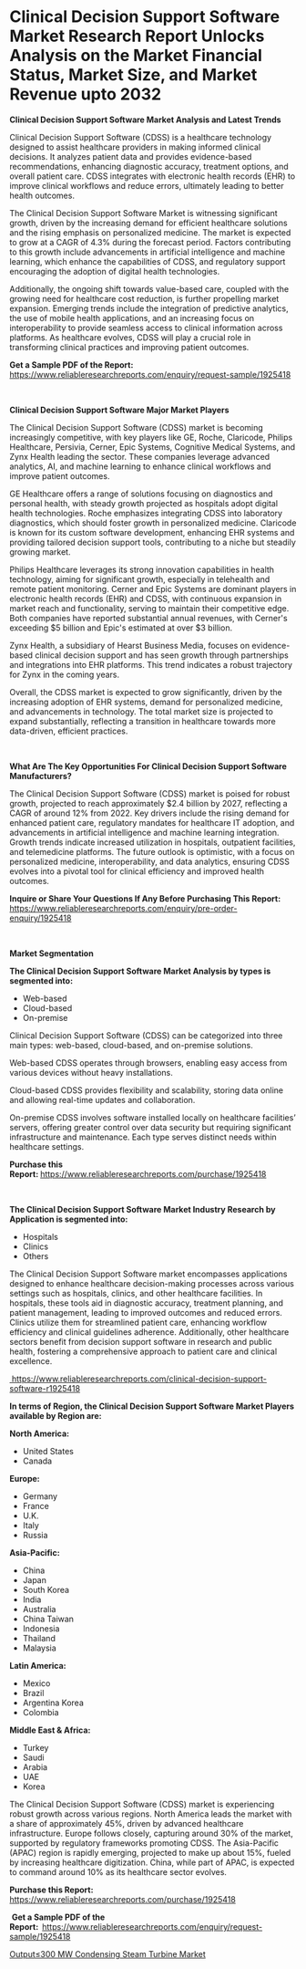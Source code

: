<p><h1>Clinical Decision Support Software Market Research Report Unlocks Analysis on the Market Financial Status, Market Size, and Market Revenue upto 2032</h1></p><p><strong>Clinical Decision Support Software Market Analysis and Latest Trends</strong></p>
<p><p>Clinical Decision Support Software (CDSS) is a healthcare technology designed to assist healthcare providers in making informed clinical decisions. It analyzes patient data and provides evidence-based recommendations, enhancing diagnostic accuracy, treatment options, and overall patient care. CDSS integrates with electronic health records (EHR) to improve clinical workflows and reduce errors, ultimately leading to better health outcomes.</p><p>The Clinical Decision Support Software Market is witnessing significant growth, driven by the increasing demand for efficient healthcare solutions and the rising emphasis on personalized medicine. The market is expected to grow at a CAGR of 4.3% during the forecast period. Factors contributing to this growth include advancements in artificial intelligence and machine learning, which enhance the capabilities of CDSS, and regulatory support encouraging the adoption of digital health technologies. </p><p>Additionally, the ongoing shift towards value-based care, coupled with the growing need for healthcare cost reduction, is further propelling market expansion. Emerging trends include the integration of predictive analytics, the use of mobile health applications, and an increasing focus on interoperability to provide seamless access to clinical information across platforms. As healthcare evolves, CDSS will play a crucial role in transforming clinical practices and improving patient outcomes.</p></p>
<p><strong>Get a Sample PDF of the Report:&nbsp;</strong> <a href="https://www.reliableresearchreports.com/enquiry/request-sample/1925418?utm_campaign=37&utm_medium=2&utm_source=Github&utm_content=ia&utm_term=14012025&utm_id=clinical-decision-support-software">https://www.reliableresearchreports.com/enquiry/request-sample/1925418</a></p>
<p>&nbsp;</p>
<p><strong>Clinical Decision Support Software Major Market Players</strong></p>
<p><p>The Clinical Decision Support Software (CDSS) market is becoming increasingly competitive, with key players like GE, Roche, Claricode, Philips Healthcare, Persivia, Cerner, Epic Systems, Cognitive Medical Systems, and Zynx Health leading the sector. These companies leverage advanced analytics, AI, and machine learning to enhance clinical workflows and improve patient outcomes.</p><p>GE Healthcare offers a range of solutions focusing on diagnostics and personal health, with steady growth projected as hospitals adopt digital health technologies. Roche emphasizes integrating CDSS into laboratory diagnostics, which should foster growth in personalized medicine. Claricode is known for its custom software development, enhancing EHR systems and providing tailored decision support tools, contributing to a niche but steadily growing market.</p><p>Philips Healthcare leverages its strong innovation capabilities in health technology, aiming for significant growth, especially in telehealth and remote patient monitoring. Cerner and Epic Systems are dominant players in electronic health records (EHR) and CDSS, with continuous expansion in market reach and functionality, serving to maintain their competitive edge. Both companies have reported substantial annual revenues, with Cerner's exceeding $5 billion and Epic's estimated at over $3 billion.</p><p>Zynx Health, a subsidiary of Hearst Business Media, focuses on evidence-based clinical decision support and has seen growth through partnerships and integrations into EHR platforms. This trend indicates a robust trajectory for Zynx in the coming years.</p><p>Overall, the CDSS market is expected to grow significantly, driven by the increasing adoption of EHR systems, demand for personalized medicine, and advancements in technology. The total market size is projected to expand substantially, reflecting a transition in healthcare towards more data-driven, efficient practices.</p></p>
<p>&nbsp;</p>
<p><strong>What Are The Key Opportunities For Clinical Decision Support Software Manufacturers?</strong></p>
<p><p>The Clinical Decision Support Software (CDSS) market is poised for robust growth, projected to reach approximately $2.4 billion by 2027, reflecting a CAGR of around 12% from 2022. Key drivers include the rising demand for enhanced patient care, regulatory mandates for healthcare IT adoption, and advancements in artificial intelligence and machine learning integration. Growth trends indicate increased utilization in hospitals, outpatient facilities, and telemedicine platforms. The future outlook is optimistic, with a focus on personalized medicine, interoperability, and data analytics, ensuring CDSS evolves into a pivotal tool for clinical efficiency and improved health outcomes.</p></p>
<p><strong>Inquire or Share Your Questions If Any Before Purchasing This Report:</strong> <a href="https://www.reliableresearchreports.com/enquiry/pre-order-enquiry/1925418?utm_campaign=37&utm_medium=2&utm_source=Github&utm_content=ia&utm_term=14012025&utm_id=clinical-decision-support-software">https://www.reliableresearchreports.com/enquiry/pre-order-enquiry/1925418</a></p>
<p>&nbsp;</p>
<p><strong>Market Segmentation</strong></p>
<p><strong>The Clinical Decision Support Software Market Analysis by types is segmented into:</strong></p>
<p><ul><li>Web-based</li><li>Cloud-based</li><li>On-premise</li></ul></p>
<p><p>Clinical Decision Support Software (CDSS) can be categorized into three main types: web-based, cloud-based, and on-premise solutions. </p><p>Web-based CDSS operates through browsers, enabling easy access from various devices without heavy installations. </p><p>Cloud-based CDSS provides flexibility and scalability, storing data online and allowing real-time updates and collaboration. </p><p>On-premise CDSS involves software installed locally on healthcare facilities’ servers, offering greater control over data security but requiring significant infrastructure and maintenance. Each type serves distinct needs within healthcare settings.</p></p>
<p><strong>Purchase this Report:&nbsp;</strong><a href="https://www.reliableresearchreports.com/purchase/1925418?utm_campaign=37&utm_medium=2&utm_source=Github&utm_content=ia&utm_term=14012025&utm_id=clinical-decision-support-software">https://www.reliableresearchreports.com/purchase/1925418</a></p>
<p>&nbsp;</p>
<p><strong>The Clinical Decision Support Software Market Industry Research by Application is segmented into:</strong></p>
<p><ul><li>Hospitals</li><li>Clinics</li><li>Others</li></ul></p>
<p><p>The Clinical Decision Support Software market encompasses applications designed to enhance healthcare decision-making processes across various settings such as hospitals, clinics, and other healthcare facilities. In hospitals, these tools aid in diagnostic accuracy, treatment planning, and patient management, leading to improved outcomes and reduced errors. Clinics utilize them for streamlined patient care, enhancing workflow efficiency and clinical guidelines adherence. Additionally, other healthcare sectors benefit from decision support software in research and public health, fostering a comprehensive approach to patient care and clinical excellence.</p></p>
<p><a href="https://www.reliableresearchreports.com/clinical-decision-support-software-r1925418?utm_campaign=37&utm_medium=2&utm_source=Github&utm_content=ia&utm_term=14012025&utm_id=clinical-decision-support-software">&nbsp;https://www.reliableresearchreports.com/clinical-decision-support-software-r1925418</a></p>
<p><strong>In terms of Region, the Clinical Decision Support Software Market Players available by Region are:</strong></p>
<p>
    <p> <strong> North America: </strong>
        <ul>
            <li>United States</li>
            <li>Canada</li>
        </ul>
        </p> 
    <p> <strong> Europe: </strong>
        <ul>
            <li>Germany</li>
            <li>France</li>
            <li>U.K.</li>
            <li>Italy</li>
            <li>Russia</li>
        </ul>
        </p> 
    <p> <strong> Asia-Pacific: </strong>
        <ul>
            <li>China</li>
            <li>Japan</li>
            <li>South Korea</li>
            <li>India</li>
            <li>Australia</li>
            <li>China Taiwan</li>
            <li>Indonesia</li>
            <li>Thailand</li>
            <li>Malaysia</li>
        </ul>
        </p> 
    <p> <strong> Latin America: </strong>
        <ul>
            <li>Mexico</li>
            <li>Brazil</li>
            <li>Argentina Korea</li>
            <li>Colombia</li>
        </ul>
        </p> 
    <p> <strong> Middle East & Africa: </strong>
        <ul>
            <li>Turkey</li>
            <li>Saudi</li>
            <li>Arabia</li>
            <li>UAE</li>
            <li>Korea</li>
        </ul>
    </p>
    </p>
<p><p>The Clinical Decision Support Software (CDSS) market is experiencing robust growth across various regions. North America leads the market with a share of approximately 45%, driven by advanced healthcare infrastructure. Europe follows closely, capturing around 30% of the market, supported by regulatory frameworks promoting CDSS. The Asia-Pacific (APAC) region is rapidly emerging, projected to make up about 15%, fueled by increasing healthcare digitization. China, while part of APAC, is expected to command around 10% as its healthcare sector evolves.</p></p>
<p><strong>Purchase this Report: </strong><a href="https://www.reliableresearchreports.com/purchase/1925418?utm_campaign=37&utm_medium=2&utm_source=Github&utm_content=ia&utm_term=14012025&utm_id=clinical-decision-support-software">https://www.reliableresearchreports.com/purchase/1925418</a></p>
<p>&nbsp;<strong>Get a Sample PDF of the Report:&nbsp;&nbsp;</strong><a href="https://www.reliableresearchreports.com/enquiry/request-sample/1925418?utm_campaign=37&utm_medium=2&utm_source=Github&utm_content=ia&utm_term=14012025&utm_id=clinical-decision-support-software">https://www.reliableresearchreports.com/enquiry/request-sample/1925418</a></p>
<p><strong></strong></p>
<p><p><a href="https://github.com/wwwkeltoum/Market-Research-Report-List-5/blob/main/output300-mw-condensing-steam-turbine-market.md?utm_campaign=37&utm_medium=2&utm_source=Github&utm_content=ia&utm_term=14012025&utm_id=clinical-decision-support-software">Output≤300 MW Condensing Steam Turbine Market</a></p></p>